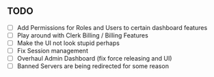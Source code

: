 ## TODO
- [ ] Add Permissions for Roles and Users to certain dashboard features 
- [ ] Play around with Clerk Billing / Billing Features
- [ ] Make the UI not look stupid perhaps
- [ ] Fix Session management
- [ ] Overhaul Admin Dashboard (fix force releasing and UI)
- [ ] Banned Servers are being redirected for some reason
